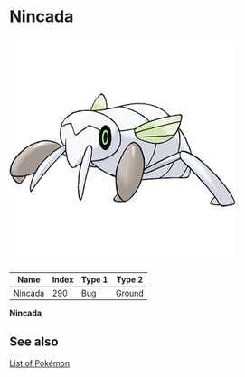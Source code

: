 # Nincada


![Nincada](images/290.png)

| **Name** | **Index** | **Type 1** | **Type 2** |
|----|----|----|----|
| Nincada | 290 | Bug | Ground  |

**Nincada** 

## See also

[List of Pokémon](../pokemon.md)
